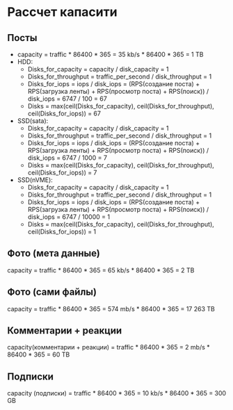 # Рассчет капасити
## Посты
- capacity = traffic * 86400 * 365 = 35 kb/s * 86400 * 365 = 1 TB
- HDD: 
  - Disks_for_capacity = capacity / disk_capacity = 1
  - Disks_for_throughput = traffic_per_second / disk_throughput = 1
  - Disks_for_iops = iops / disk_iops = (RPS(создание поста) + RPS(загрузка ленты) + RPS(просмотр поста) + RPS(поиск)) / disk_iops = 6747 / 100 = 67
  - Disks = max(ceil(Disks_for_capacity), ceil(Disks_for_throughput), ceil(Disks_for_iops)) = 67
- SSD(sata):
  - Disks_for_capacity = capacity / disk_capacity = 1
  - Disks_for_throughput = traffic_per_second / disk_throughput = 1
  - Disks_for_iops = iops / disk_iops = (RPS(создание поста) + RPS(загрузка ленты) + RPS(просмотр поста) + RPS(поиск)) / disk_iops = 6747 / 1000 = 7
  - Disks = max(ceil(Disks_for_capacity), ceil(Disks_for_throughput), ceil(Disks_for_iops)) = 7
- SSD(nVME):
  - Disks_for_capacity = capacity / disk_capacity = 1
  - Disks_for_throughput = traffic_per_second / disk_throughput = 1
  - Disks_for_iops = iops / disk_iops = (RPS(создание поста) + RPS(загрузка ленты) + RPS(просмотр поста) + RPS(поиск)) / disk_iops = 6747 / 10000 = 1
  - Disks = max(ceil(Disks_for_capacity), ceil(Disks_for_throughput), ceil(Disks_for_iops)) = 1
## Фото (мета данные)
capacity = traffic * 86400 * 365 = 65 kb/s * 86400 * 365 = 2 TB
## Фото (сами файлы)
capacity = traffic * 86400 * 365 = 574 mb/s * 86400 * 365 = 17 263 TB
## Комментарии + реакции
capacity(комментарии + реакции) = traffic * 86400 * 365 = 2 mb/s * 86400 * 365 = 60 TB
## Подписки
capacity (подписки) = traffic * 86400 * 365 = 10 kb/s * 86400 * 365 = 300 GB
